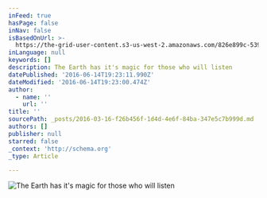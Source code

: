 ```yaml
---
inFeed: true
hasPage: false
inNav: false
isBasedOnUrl: >-
  https://the-grid-user-content.s3-us-west-2.amazonaws.com/826e899c-5395-44c0-b1e8-7d576cd64e40.png
inLanguage: null
keywords: []
description: The Earth has it's magic for those who will listen
datePublished: '2016-06-14T19:23:11.990Z'
dateModified: '2016-06-14T19:23:00.474Z'
author:
  - name: ''
    url: ''
title: ''
sourcePath: _posts/2016-03-16-f26b456f-1d4d-4e6f-84ba-347e5c7b999d.md
authors: []
publisher: null
starred: false
_context: 'http://schema.org'
_type: Article

---
```

![The Earth has it's magic for those who will listen](https://s3-us-west-2.amazonaws.com/the-grid-img/p/f5651603e37c992f67f5114ce0752278c1e2073b.png)